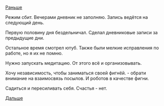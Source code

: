 [Раньше](2019.02.12.md)

Режим сбит. Вечерами дневник не заполняю.
Запись ведётся на следующий день.

Первую половину дня бездельничал. Сделал дневниковые записи за предыдущие дни.

Остальное время смотрел ютуб.
Также были мелкие исправления по работе, но я их не помню.

Нужно запускать медитацию. От этого всё и организовывать.

Хочу независимость, чтобы заниматься своей фигнёй. - обрати внимание на взаимосвязь посылов.
И роботов в качестве фигни.

Садиться и пересиливать себя.
Счастья - нет.

 [Дальше](2019.02.14.md)